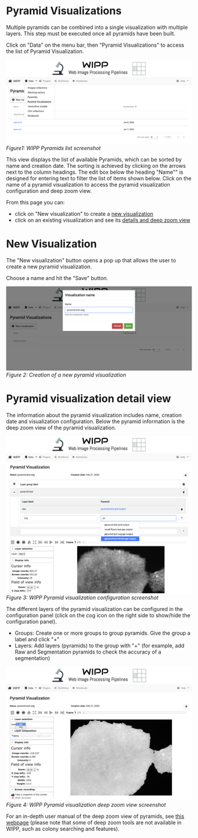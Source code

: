 # Pyramid Visualizations

Multiple pyramids can be combined into a single visualization with multiple layers. This step must be executed once all pyramids have been built.

Click on "Data" on the menu bar, then "Pyramid Visualizations" to access the list of Pyramid Visualization. 

![](pyramid-visualizations-list.png)
*Figure1: WIPP Pyramids list screenshot*

This view displays the list of available Pyramids, which can be sorted by name and creation date. The sorting is achieved by clicking on the arrows next to the column headings. 
The edit box below the heading "Name"" is designed for entering text to filter the list of items shown below. Click on the name of a pyramid visualization to access the pyramid visualization configuration and deep zoom view.

From this page you can:
* click on "New visualization" to create a [new visualization](#new-visualization)
* click on an existing visualization and see its [details and deep zoom view](#pyramid-visualization-detail-view)


# New Visualization

The "New visualization" button opens a pop up that allows the user to create a new pyramid visualization.

Choose a name and hit the "Save" button.

![alt text](new-pyramid-visualization.png)  
*Figure 2: Creation of a new pyramid visualization*

# Pyramid visualization detail view

The information about the pyramid visualization includes name, creation date and visualization configuration. Below the pyramid information is the deep zoom view of the pyramid visualization.

![](pyramid-visualization-conf.png)
*Figure 3: WIPP Pyramid visualization configuration screenshot*

The different layers of the pyramid visualization can be configured in the configuration panel (click on the cog icon on the right side to show/hide the configuration panel).
- Groups: Create one or more groups to group pyramids. Give the group a label and click "+"
- Layers: Add layers (pyramids) to the group with "+" (for example, add Raw and Segmentation pyramids to check the accuracy of a segmentation)

![](pyramid-visualization-view.png)
*Figure 4: WIPP Pyramid visualization deep zoom view screenshot*

For an in-depth user manual of the deep zoom view of pyramids, see [this webpage](https://isg.nist.gov/deepzoomweb/help#image-view-web-deep-zoom-toolkit) (please note that some of deep zoom tools are not available in WIPP, such as colony searching and features).